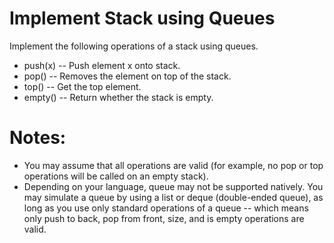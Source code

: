 # Implement Stack using Queues 
Implement the following operations of a stack using queues.

* push(x) -- Push element x onto stack.
* pop() -- Removes the element on top of the stack.
* top() -- Get the top element.
* empty() -- Return whether the stack is empty.
 
# Notes:
* You may assume that all operations are valid (for example, no pop or top operations will be called on an empty stack).
* Depending on your language, queue may not be supported natively. You may simulate a queue by using a list or deque (double-ended queue), as long as you use only standard operations of a queue -- which means only push to back, pop from front, size, and is empty operations are valid.

